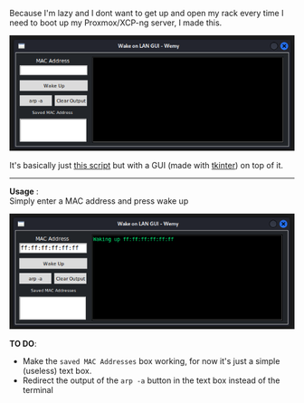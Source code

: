 Because I'm lazy and I dont want to get up and open my rack every time I need to boot up my Proxmox/XCP-ng server, I made this.

<p align="center"><img src="img1.png"></p>

It's basically just [this script](http://wiki.bashlinux.com/index.php/Wake-on-LAN) but with a GUI (made with [tkinter](https://docs.python.org/fr/3/library/tkinter.html)) on top of it.

---

**Usage** :  
Simply enter a MAC address and press wake up
<p align="center"><img src="img2.png"></p> 

**TO DO**:
- Make the `saved MAC Addresses` box working, for now it's just a simple (useless) text box.
- Redirect the output of the `arp -a` button in the text box instead of the terminal 
